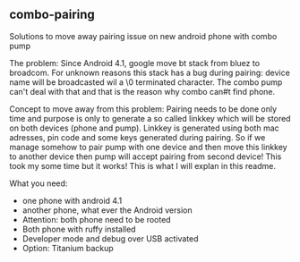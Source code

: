 ## combo-pairing
Solutions to move away pairing issue on new android phone with combo pump

The problem:
Since Android 4.1, google move bt stack from bluez to broadcom. For unknown reasons this stack has a bug during pairing: device name will be broadcasted wil a \0 terminated character. The combo pump can't deal with that and that is the reason why combo can#t find phone.

Concept to move away from this problem:
Pairing needs to be done only time and purpose is only to generate a so called linkkey which will be stored on both devices (phone and pump). Linkkey is generated using both mac adresses, pin code and some keys generated during pairing. So if we manage somehow to pair pump with one device and then move this linkkey to another device then pump will accept pairing from second device! This took my some time but it works! This is what I will explan in this readme.

What you need:
- one phone with android 4.1
- another phone, what ever the Android version
- Attention: both phone need to be rooted
- Both phone with ruffy installed
- Developer mode and debug over USB activated
- Option: Titanium backup





